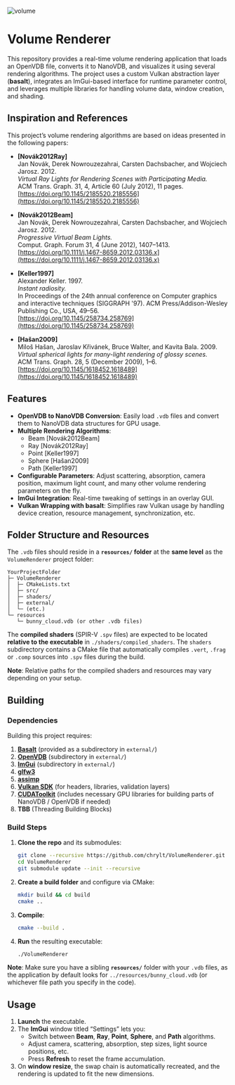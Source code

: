 ![volume](https://github.com/user-attachments/assets/2a2c03dc-7fb9-4ba0-ba0e-fb09d1b7c239)

# Volume Renderer

This repository provides a real-time volume rendering application that loads an OpenVDB file, converts it to NanoVDB, and visualizes it using several rendering algorithms. The project uses a custom Vulkan abstraction layer (**basalt**), integrates an ImGui-based interface for runtime parameter control, and leverages multiple libraries for handling volume data, window creation, and shading.

## Inspiration and References

This project’s volume rendering algorithms are based on ideas presented in the following papers:

- **[Novák2012Ray]**  
  Jan Novák, Derek Nowrouzezahrai, Carsten Dachsbacher, and Wojciech Jarosz. 2012.  
  *Virtual Ray Lights for Rendering Scenes with Participating Media.*  
  ACM Trans. Graph. 31, 4, Article 60 (July 2012), 11 pages.  
  [https://doi.org/10.1145/2185520.2185556](https://doi.org/10.1145/2185520.2185556)

- **[Novák2012Beam]**  
  Jan Novák, Derek Nowrouzezahrai, Carsten Dachsbacher, and Wojciech Jarosz. 2012.  
  *Progressive Virtual Beam Lights.*  
  Comput. Graph. Forum 31, 4 (June 2012), 1407–1413.  
  [https://doi.org/10.1111/j.1467-8659.2012.03136.x](https://doi.org/10.1111/j.1467-8659.2012.03136.x)

- **[Keller1997]**  
  Alexander Keller. 1997.  
  *Instant radiosity.*  
  In Proceedings of the 24th annual conference on Computer graphics and interactive techniques (SIGGRAPH '97). ACM Press/Addison-Wesley Publishing Co., USA, 49–56.  
  [https://doi.org/10.1145/258734.258769](https://doi.org/10.1145/258734.258769)

- **[Hašan2009]**  
  Miloš Hašan, Jaroslav Křivánek, Bruce Walter, and Kavita Bala. 2009.  
  *Virtual spherical lights for many-light rendering of glossy scenes.*  
  ACM Trans. Graph. 28, 5 (December 2009), 1–6.  
  [https://doi.org/10.1145/1618452.1618489](https://doi.org/10.1145/1618452.1618489)

## Features

- **OpenVDB to NanoVDB Conversion**: Easily load `.vdb` files and convert them to NanoVDB data structures for GPU usage.
- **Multiple Rendering Algorithms**:  
  - Beam [Novák2012Beam]
  - Ray [Novák2012Ray]
  - Point [Keller1997]
  - Sphere [Hašan2009]
  - Path [Keller1997]
- **Configurable Parameters**: Adjust scattering, absorption, camera position, maximum light count, and many other volume rendering parameters on the fly.
- **ImGui Integration**: Real-time tweaking of settings in an overlay GUI.
- **Vulkan Wrapping with basalt**: Simplifies raw Vulkan usage by handling device creation, resource management, synchronization, etc.

## Folder Structure and Resources

The `.vdb` files should reside in a **`resources/` folder** at the **same level** as the `VolumeRenderer` project folder:

```
YourProjectFolder
├─ VolumeRenderer
│  ├─ CMakeLists.txt
│  ├─ src/
│  ├─ shaders/
│  ├─ external/
│  └─ (etc.)
└─ resources
   └─ bunny_cloud.vdb (or other .vdb files)
```

The **compiled shaders** (SPIR-V `.spv` files) are expected to be located **relative to the executable** in `./shaders/compiled_shaders`. The `shaders` subdirectory contains a CMake file that automatically compiles `.vert`, `.frag` or `.comp` sources into `.spv` files during the build.

**Note**: Relative paths for the compiled shaders and resources may vary depending on your setup.

## Building

### Dependencies

Building this project requires:

1. [**Basalt**](https://github.com/...basalt...) (provided as a subdirectory in `external/`)
2. [**OpenVDB**](https://www.openvdb.org/) (subdirectory in `external/`)
3. [**ImGui**](https://github.com/ocornut/imgui) (subdirectory in `external/`)
4. [**glfw3**](https://www.glfw.org/)
5. [**assimp**](https://github.com/assimp/assimp)
6. [**Vulkan SDK**](https://vulkan.lunarg.com/) (for headers, libraries, validation layers)
7. [**CUDAToolkit**](https://developer.nvidia.com/cuda-toolkit) (includes necessary GPU libraries for building parts of NanoVDB / OpenVDB if needed)
8. **TBB** (Threading Building Blocks)

### Build Steps

1. **Clone the repo** and its submodules:

   ```bash
   git clone --recursive https://github.com/chrylt/VolumeRenderer.git
   cd VolumeRenderer
   git submodule update --init --recursive
   ```

2. **Create a build folder** and configure via CMake:

   ```bash
   mkdir build && cd build
   cmake ..
   ```

3. **Compile**:

   ```bash
   cmake --build .
   ```

4. **Run** the resulting executable:

   ```bash
   ./VolumeRenderer
   ```

**Note**: Make sure you have a sibling **`resources/`** folder with your `.vdb` files, as the application by default looks for `../resources/bunny_cloud.vdb` (or whichever file path you specify in the code).

## Usage

1. **Launch** the executable.  
2. The **ImGui** window titled “Settings” lets you:
   - Switch between **Beam**, **Ray**, **Point**, **Sphere**, and **Path** algorithms.
   - Adjust camera, scattering, absorption, step sizes, light source positions, etc.
   - Press **Refresh** to reset the frame accumulation.
3. On **window resize**, the swap chain is automatically recreated, and the rendering is updated to fit the new dimensions.
   
